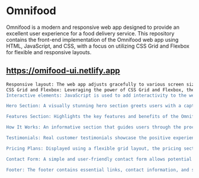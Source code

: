 # Omnifood

Omnifood is a modern and responsive web app designed to provide an excellent user experience for a food delivery service. This repository contains the front-end implementation of the Omnifood web app using HTML, JavaScript, and CSS, with a focus on utilizing CSS Grid and Flexbox for flexible and responsive layouts.

## https://omifood-ui.netlify.app

```sh
Responsive layout: The web app adjusts gracefully to various screen sizes, including desktops, tablets, and smartphones, ensuring a seamless experience for users on any device.
CSS Grid and Flexbox: Leveraging the power of CSS Grid and Flexbox, the app's layout is designed to be both aesthetically pleasing and structurally efficient.
Interactive elements: JavaScript is used to add interactivity to the web app, making it more engaging and user-friendly. This includes interactive navigation, dropdowns, and animations.

Hero Section: A visually stunning hero section greets users with a captivating headline and a clear call-to-action to encourage sign-ups.

Features Section: Highlights the key features and benefits of the Omnifood service, presented in a visually appealing and easy-to-digest manner.

How It Works: An informative section that guides users through the process of using the app and placing their food orders.

Testimonials: Real customer testimonials showcase the positive experiences of previous users, instilling trust and confidence.

Pricing Plans: Displayed using a flexible grid layout, the pricing section presents various subscription options to cater to different customer needs.

Contact Form: A simple and user-friendly contact form allows potential customers to get in touch easily.

Footer: The footer contains essential links, contact information, and social media icons.
```
